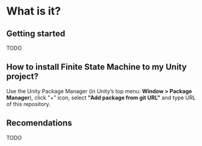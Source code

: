 # What is it?


## Getting started

TODO

## How to install Finite State Machine to my Unity project?

Use the Unity Package Manager (in Unity’s top menu: **Window > Package Manager**), click "+" icon, select **"Add package from git URL"** and type URL of this repository.


## Recomendations

TODO